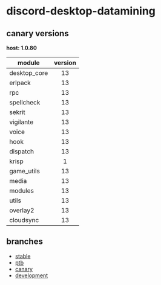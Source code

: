 # discord-desktop-datamining

## canary versions

**host: 1.0.80**

| module | version |
| ------ | :-----: |
| desktop_core | 13 |
| erlpack | 13 |
| rpc | 13 |
| spellcheck | 13 |
| sekrit | 13 |
| vigilante | 13 |
| voice | 13 |
| hook | 13 |
| dispatch | 13 |
| krisp | 1 |
| game_utils | 13 |
| media | 13 |
| modules | 13 |
| utils | 13 |
| overlay2 | 13 |
| cloudsync | 13 |

## branches

- [stable](https://github.com/OpenAsar/discord-desktop-datamining/tree/stable)
- [ptb](https://github.com/OpenAsar/discord-desktop-datamining/tree/ptb)
- [canary](https://github.com/OpenAsar/discord-desktop-datamining/tree/canary)
- [development](https://github.com/OpenAsar/discord-desktop-datamining/tree/development)